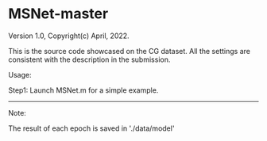 # MSNet-master

Version 1.0,  Copyright(c) April, 2022. 

This is the source code showcased on the CG dataset. All the settings are consistent with the description in the submission.

Usage:

Step1: Launch MSNet.m for a simple example.


**************************************************************
Note:

The result of each epoch is saved in './data/model'



